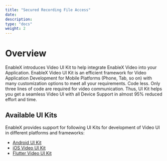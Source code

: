 ```yaml
---
title: "Secured Recording File Access"
date: 
description:
type: "docs"
weight: 2
---
```

# Overview
EnableX introduces Video UI Kit to help integrate EnableX Video into your Application. 
EnableX Video UI Kit is an efficient framework for Video Application Development for Mobile Platforms (Phone, Tab, so on) with many customization options to meet all your requirements.
Code less. Only three lines of code are required for video communication. Thus, UI Kit helps you get a seamless Video UI with all Device Support in almost 95% reduced effort and time.

## Available UI Kits

EnableX provides support for following UI Kits for development of Video UI in different platforms and frameworks:
 
- [Android UI Kit](https://www.enablex.io/developer/video/solutions/video-ui-kit/android-video-ui-kit/)
- [iOS Video UI Kit](https://www.enablex.io/developer/video/solutions/video-ui-kit/ios-video-ui-kit/)
- [Flutter Video UI Kit](https://www.enablex.io/developer/video/solutions/video-ui-kit/flutter-video-ui-kit/)

